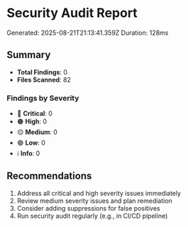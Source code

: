 # Security Audit Report

Generated: 2025-08-21T21:13:41.359Z
Duration: 128ms

## Summary

- **Total Findings**: 0
- **Files Scanned**: 82

### Findings by Severity

- 🔴 **Critical**: 0
- 🟠 **High**: 0
- 🟡 **Medium**: 0
- 🟢 **Low**: 0
- ℹ️ **Info**: 0

## Recommendations

1. Address all critical and high severity issues immediately
2. Review medium severity issues and plan remediation
3. Consider adding suppressions for false positives
4. Run security audit regularly (e.g., in CI/CD pipeline)
